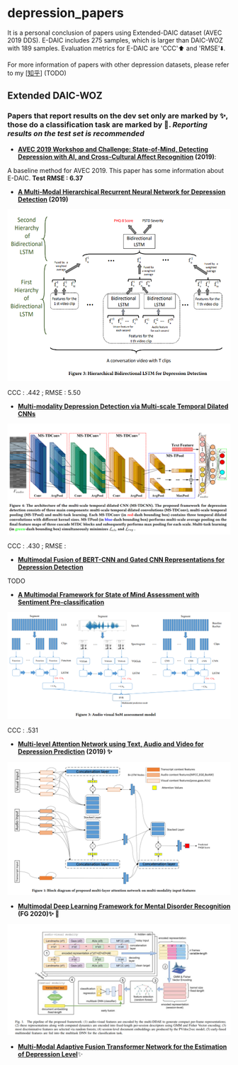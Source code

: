 # depression_papers
It is a personal conclusion of papers using Extended-DAIC dataset (AVEC 2019 DDS). E-DAIC includes 275 samples, which is larger than DAIC-WOZ with 189 samples. Evaluation metrics for E-DAIC are 'CCC':arrow_up: and 'RMSE':arrow_down:. 

For more information of papers with other depression datasets, please refer to my [[知乎]()] (TODO)

## Extended DAIC-WOZ

### Papers that report results on the dev set only are marked by :sparkles:, those do a classification task are marked by :rocket:. *Reporting results on the test set is recommended*

* **[AVEC 2019 Workshop and Challenge: State-of-Mind, Detecting Depression with AI, and Cross-Cultural Affect Recognition](https://dl.acm.org/doi/abs/10.1145/3347320.3357688) (2019)**: 

A baseline method for AVEC 2019. This paper has some information about E-DAIC. **Test RMSE : 6.37**

* **[A Multi-Modal Hierarchical Recurrent Neural Network for Depression Detection](https://dl.acm.org/doi/abs/10.1145/3347320.3357696) (2019)**

![image](pic/hrnn.png)

CCC : .442 ; RMSE : 5.50

* **[Multi-modality Depression Detection via Multi-scale Temporal Dilated CNNs](https://dl.acm.org/doi/abs/10.1145/3347320.3357695)**

![image](pic/tdcnn.png)

CCC : .430 ; RMSE : 

* **[Multimodal Fusion of BERT-CNN and Gated CNN Representations for Depression Detection](https://dl.acm.org/doi/abs/10.1145/3347320.3357694)**

TODO


* **[A Multimodal Framework for State of Mind Assessment with Sentiment Pre-classification](https://dl.acm.org/doi/abs/10.1145/3347320.3357689)**

![image](pic/som.png)

CCC : .531

* **[Multi-level Attention Network using Text, Audio and Video for Depression Prediction](https://dl.acm.org/doi/abs/10.1145/3347320.3357697) (2019) :sparkles:**

![image](pic/multi_level.png)


* **[Multimodal Deep Learning Framework for Mental Disorder Recognition](https://ieeexplore.ieee.org/abstract/document/9320154) (FG 2020):sparkles: :rocket:**

![image](pic/mdlf.png)


* **[Multi-Modal Adaptive Fusion Transformer Network for the Estimation of Depression Level](https://www.mdpi.com/1424-8220/21/14/4764/htm#)**:sparkles:

